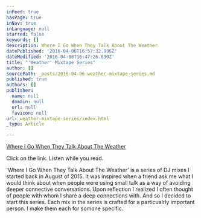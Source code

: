 ```yaml
---
inFeed: true
hasPage: true
inNav: true
inLanguage: null
starred: false
keywords: []
description: Where I Go When They Talk About The Weather
datePublished: '2016-04-08T16:57:32.996Z'
dateModified: '2016-04-08T16:47:26.830Z'
title: "'Weather' Mixtape Series"
author: []
sourcePath: _posts/2016-04-06-weather-mixtape-series.md
published: true
authors: []
publisher:
  name: null
  domain: null
  url: null
  favicon: null
url: weather-mixtape-series/index.html
_type: Article

---
```

[Where I Go When They Talk About The Weather][0]

Click on the link. Listen while you read.

'Where I Go When They Talk About The Weather' is a series of DJ mixes I started back in August of 2015\. It was inspired when a friend ask me what I would think about when people were using small talk as a way of avoiding deeper connective conversations. Upon reflection I realized I often thought of people with whom I share a deep connections with. And so I decided to start this series. Each mix in the series is crafted for a particualrly important person. I make them each for somone specific. 

[0]: https://www.mixcloud.com/rj-thyme/